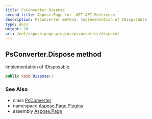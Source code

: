 ```yaml
---
title: PsConverter.Dispose
second_title: Aspose.Page for .NET API Reference
description: PsConverter method. Implementation of IDisposable
type: docs
weight: 20
url: /net/aspose.page.plugins/psconverter/dispose/
---
```

## PsConverter.Dispose method

Implementation of IDisposable.

```csharp
public void Dispose()
```

### See Also

* class [PsConverter](../)
* namespace [Aspose.Page.Plugins](../../psconverter/)
* assembly [Aspose.Page](../../../)


